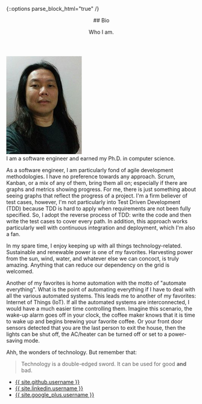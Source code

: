 {::options parse_block_html="true" /}
<header class="major">
## Bio
  
Who I am.
</header>
<span class="image left"><img src="img/me-compressor.jpg" alt="" /></span>
<section>
I am a software engineer and earned my Ph.D. in computer science.

As a software engineer, I am particularly fond of agile development methodologies. I have no preference towards any approach. Scrum, Kanban, or a mix of any of them, bring them all on; especially if there are graphs and metrics showing progress. For me, there is just something about seeing graphs that reflect the progress of a project. I'm a firm believer of test cases, however, I'm not particularly into Test Driven Development (TDD) because TDD is hard to apply when requirements are not been fully specified. So, I adopt the reverse process of TDD: write the code and then write the test cases to cover every path. In addition, this approach works particularly well with continuous integration and deployment, which I'm also a fan.

In my spare time, I enjoy keeping up with all things technology-related. Sustainable and renewable power is one of my favorites. Harvesting power from the sun, wind, water, and whatever else we can concoct, is truly amazing. Anything that can reduce our dependency on the grid is welcomed.

Another of my favorites is home automation with the motto of "automate everything". What is the point of automating everything if I have to deal with all the various automated systems. This leads me to another of my favorites: Internet of Things (IoT). If all the automated systems are interconnected, I would have a much easier time controlling them. Imagine this scenario, the wake-up alarm goes off in your clock, the coffee maker knows that it is time to wake up and begins brewing your favorite coffee. Or your front door sensors detected that you are the last person to exit the house, then the lights can be shut off, the AC/heater can be turned off or set to a power-saving mode.

Ahh, the wonders of technology. But remember that:

> Technology is a double-edged sword. It can be used for good **and** bad.
</section>
<ul class="icons">
  <li><a href="https://github.com/{{ site.github.username }}"><span class="icon fa-github"><span class="label">{{ site.github.username }}</span></span></a></li>
  <li><a href="https://www.linkedin.com/in/{{ site.linkedin.username }}"><span class="icon fa-linkedin"><span class="label">{{ site.linkedin.username }}</span></span></a></li>
  <li><a href="https://plus.google.com/+{{ site.google_plus.username }}"><span class="icon fa-google-plus"><span class="label">{{ site.google_plus.username }}</span></span></a></li>
</ul>
